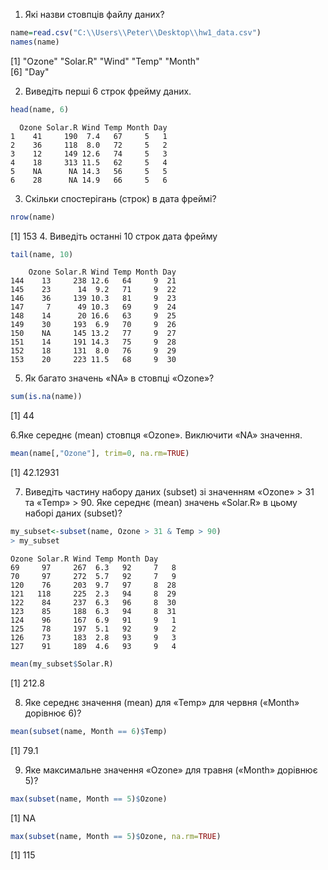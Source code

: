 1.	Які назви стовпців файлу даних?
```r
name=read.csv("C:\\Users\\Peter\\Desktop\\hw1_data.csv")
names(name)
```
[1] "Ozone"   "Solar.R" "Wind"    "Temp"    "Month"  
[6] "Day"

2.	Виведіть перші 6 строк фрейму даних.
```r
head(name, 6)
```
  
```
  Ozone Solar.R Wind Temp Month Day
1    41     190  7.4   67     5   1
2    36     118  8.0   72     5   2
3    12     149 12.6   74     5   3
4    18     313 11.5   62     5   4
5    NA      NA 14.3   56     5   5
6    28      NA 14.9   66     5   6
```
3.	Скільки спостерігань (строк) в дата фреймі?
```r
nrow(name)
```
[1] 153
4.	Виведіть останні 10 строк дата фрейму
```r
tail(name, 10)
```
```
    Ozone Solar.R Wind Temp Month Day
144    13     238 12.6   64     9  21
145    23      14  9.2   71     9  22
146    36     139 10.3   81     9  23
147     7      49 10.3   69     9  24
148    14      20 16.6   63     9  25
149    30     193  6.9   70     9  26
150    NA     145 13.2   77     9  27
151    14     191 14.3   75     9  28
152    18     131  8.0   76     9  29
153    20     223 11.5   68     9  30
```
5.	Як багато значень «NA» в стовпці «Ozone»?
```r
sum(is.na(name))
```
[1] 44

6.Яке середнє (mean) стовпця «Ozone». Виключити «NA» значення.

```r
mean(name[,"Ozone"], trim=0, na.rm=TRUE)
```
[1] 42.12931

7.	Виведіть частину набору даних (subset) зі значенням «Ozone» > 31 та «Temp» > 90. Яке середнє (mean) значень «Solar.R» в цьому наборі даних (subset)?
```r
my_subset<-subset(name, Ozone > 31 & Temp > 90)
> my_subset
```
```
Ozone Solar.R Wind Temp Month Day
69     97     267  6.3   92     7   8
70     97     272  5.7   92     7   9
120    76     203  9.7   97     8  28
121   118     225  2.3   94     8  29
122    84     237  6.3   96     8  30
123    85     188  6.3   94     8  31
124    96     167  6.9   91     9   1
125    78     197  5.1   92     9   2
126    73     183  2.8   93     9   3
127    91     189  4.6   93     9   4
```
```r
mean(my_subset$Solar.R)
```
[1] 212.8

8.	Яке середнє значення (mean) для «Temp» для червня («Month» дорівнює 6)?

 ```r
 mean(subset(name, Month == 6)$Temp)
 ```
[1] 79.1

9.	Яке максимальне значення «Ozone» для травня («Month» дорівнює 5)?

```r
max(subset(name, Month == 5)$Ozone)
```
[1] NA
```r
max(subset(name, Month == 5)$Ozone, na.rm=TRUE)
```
[1] 115
